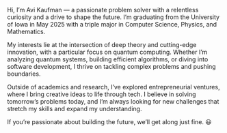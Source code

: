 Hi, I’m Avi Kaufman — a passionate problem solver with a relentless curiosity and a drive to shape the future. I’m graduating from the University of Iowa in May 2025 with a triple major in Computer Science, Physics, and Mathematics.

My interests lie at the intersection of deep theory and cutting-edge innovation, with a particular focus on quantum computing. Whether I’m analyzing quantum systems, building efficient algorithms, or diving into software development, I thrive on tackling complex problems and pushing boundaries.

Outside of academics and research, I’ve explored entrepreneurial ventures, where I bring creative ideas to life through tech. I believe in solving tomorrow’s problems today, and I’m always looking for new challenges that stretch my skills and expand my understanding.

If you’re passionate about building the future, we’ll get along just fine. 😃
